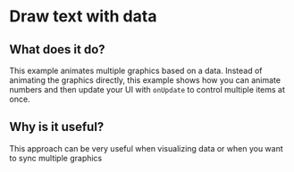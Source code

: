 # Draw text with data

## What does it do?

This example animates multiple graphics based on a data. Instead of animating the graphics directly, this example shows how you can animate numbers and then update your UI with `onUpdate` to control multiple items at once.

## Why is it useful?

This approach can be very useful when visualizing data or when you want to sync multiple graphics
